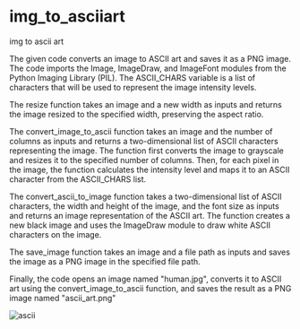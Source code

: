 # img_to_asciiart
img to ascii art

The given code converts an image to ASCII art and saves it as a PNG image. The code imports the Image, ImageDraw, and ImageFont modules from the Python Imaging Library (PIL). The ASCII_CHARS variable is a list of characters that will be used to represent the image intensity levels.

The resize function takes an image and a new width as inputs and returns the image resized to the specified width, preserving the aspect ratio.

The convert_image_to_ascii function takes an image and the number of columns as inputs and returns a two-dimensional list of ASCII characters representing the image. The function first converts the image to grayscale and resizes it to the specified number of columns. Then, for each pixel in the image, the function calculates the intensity level and maps it to an ASCII character from the ASCII_CHARS list.

The convert_ascii_to_image function takes a two-dimensional list of ASCII characters, the width and height of the image, and the font size as inputs and returns an image representation of the ASCII art. The function creates a new black image and uses the ImageDraw module to draw white ASCII characters on the image.

The save_image function takes an image and a file path as inputs and saves the image as a PNG image in the specified file path.

Finally, the code opens an image named "human.jpg", converts it to ASCII art using the convert_image_to_ascii function, and saves the result as a PNG image named "ascii_art.png"

![ascii](https://user-images.githubusercontent.com/108156491/215910579-123147aa-2ad7-43a6-941f-0a9767e15204.png)
